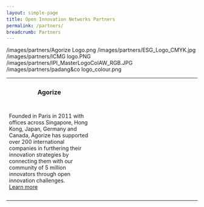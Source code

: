 ```yaml
---
layout: simple-page
title: Open Innovation Networks Partners
permalink: /partners/
breadcrumb: Partners
---
```

/images/partners/Agorize Logo.png
/images/partners/ESG_Logo_CMYK.jpg
/images/partners/ICMG logo.PNG
/images/partners/IPI_MasterLogoColAW_RGB.JPG
/images/partners/padang&co logo_colour.png

<table style="width:100%">
  <tr>
    <th><h3>Agorize</h3></th>
    <th></th>  
  </tr>
  <tr>
    <td>Founded in Paris in 2011 with offices across Singapore, Hong Kong, Japan, Germany and Canada, Agorize has supported over 200 international companies in furthering their innovation strategies by connecting them with our community of 5 million innovators through open innovation challenges.<br><a href="https://www.agorize.com/en" target="_blank">Learn more</a></td>
    <td> <td style="width:250px; height:250px; text-align:center><img src="/images/partners/Agorize Logo.png" alt="1"></td>
  </tr>
</table>

